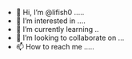 - 👋 Hi, I’m @lifish0 .....
- 👀 I’m interested in ....
- 🌱 I’m currently learning ..
- 💞️ I’m looking to collaborate on ...
- 📫 How to reach me .....

<!---
lifish0/lifish0 is a ✨ special ✨ repository because its `README.md` (this file) appears on your GitHub profile.
You can click the Preview link to take a look at your changes.
--->
